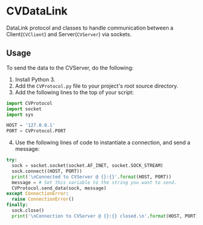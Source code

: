 # CVDataLink

DataLink protocol and classes to handle communication between a Client(`CVClient`) and Server(`CVServer`) via sockets.

## Usage

To send the data to the CVServer, do the following:

1. Install Python 3.
2. Add the `CVProtocol.py` file to your project's root source directory.
3. Add the following lines to the top of your script:
```python
import CVProtocol
import socket
import sys

HOST = '127.0.0.1'
PORT = CVProtocol.PORT
```
4. Use the following lines of code to instantiate a connection, and send a message:

```python
try:
  sock = socket.socket(socket.AF_INET, socket.SOCK_STREAM)
  sock.connect((HOST, PORT))
  print('\nConnected to CVServer @ {}:{}'.format(HOST, PORT))
  message = # Set this variable to the string you want to send.
  CVProtocol.send_data(sock, message)
except ConnectionError:
  raise ConnectionError()
finally:
  sock.close()
  print('\nConnection to CVServer @ {}:{} closed.\n'.format(HOST, PORT))
```
